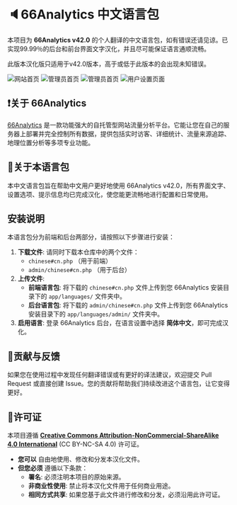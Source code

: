 # 🔈66Analytics 中文语言包

本项目为 **66Analytics v42.0** 的个人翻译的中文语言包，如有错误还请见谅。已实现99.99％的后台和前台界面文字汉化，并且尽可能保证语言通顺流畅。

此版本汉化版只适用于v42.0版本，高于或低于此版本的会出现未知错误。

![网站首页](https://s2.loli.net/2025/08/09/K4jwM7DZhQd8fnm.jpg)
![管理员首页](https://s2.loli.net/2025/08/09/Dv3fHA17USJ6c94.jpg)
![管理员首页](https://s2.loli.net/2025/08/09/29XfwVCk5xusBtO.jpg)
![用户设置页面](https://s2.loli.net/2025/08/09/T1g7FkVt6bQjXw4.jpg)


## ❗关于 66Analytics

[66Analytics](https://66analytics.com/) 是一款功能强大的自托管型网站流量分析平台。它能让您在自己的服务器上部署并完全控制所有数据，提供包括实时访客、详细统计、流量来源追踪、地理位置分析等多项专业功能。

## 👋关于本语言包

本中文语言包旨在帮助中文用户更好地使用 66Analytics v42.0，所有界面文字、设置选项、提示信息均已完成汉化，使您能更流畅地进行配置和日常使用。

## 安装说明

本语言包分为前端和后台两部分，请按照以下步骤进行安装：

1.  **下载文件**: 请同时下载本仓库中的两个文件：
    * `chinese#cn.php` （用于前端）
    * `admin/chinese#cn.php` （用于后台）
2.  **上传文件**:
    * **前端语言包**: 将下载的 `chinese#cn.php` 文件上传到您 66Analytics 安装目录下的 `app/languages/` 文件夹中。
    * **后台语言包**: 将下载的 `admin/chinese#cn.php` 文件上传到您 66Analytics 安装目录下的 `app/languages/admin/` 文件夹中。
3.  **启用语言**: 登录 66Analytics 后台，在语言设置中选择 **简体中文**，即可完成汉化。

## 🔗贡献与反馈

如果您在使用过程中发现任何翻译错误或有更好的译法建议，欢迎提交 Pull Request 或直接创建 Issue。您的贡献将帮助我们持续改进这个语言包，让它变得更好。

## 📕许可证

本项目遵循 **[Creative Commons Attribution-NonCommercial-ShareAlike 4.0 International](https://creativecommons.org/licenses/by-nc-sa/4.0/)** (CC BY-NC-SA 4.0) 许可证。

* **您可以** 自由地使用、修改和分发本汉化文件。
* **但您必须** 遵循以下条款：
    * **署名**: 必须注明本项目的原始来源。
    * **非商业性使用**: 禁止将本汉化文件用于任何商业用途。
    * **相同方式共享**: 如果您基于此文件进行修改和分发，必须沿用此许可证。
